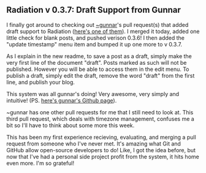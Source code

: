 ## Radiation v 0.3.7: Draft Support from Gunnar

I finally got around to checking out [~gunnar](http://totallynuclear.club/~gunnar/)'s pull request(s) that added draft support to Radiation ([here's one of them](https://github.com/sts10/radiation/pull/8)). I merged it today, added one little check for blank posts, and pushed verison 0.3.6! I then added the "update timestamp" menu item and bumped it up one more to v 0.3.7. 

As I explain in the new readme, to save a post as a draft, simply make the very first line of the document "draft". Posts marked as such will not be published. However you will be able to access them in the edit menu. To publish a draft, simply edit the draft, remove the word "draft" from the first line, and publish your blog. 

This system was all gunnar's doing! Very awesome, very simply and intuitive! (PS. [here's gunnar's Github page](https://github.com/gunnarhafdal)).

~gunnar has one other pull requests for me that I still need to look at. This third pull request, which deals with timezone management, confuses me a bit so I'll have to think about some more this week. 

This has been my first experience recieving, evaluating, and merging a pull request from someone who I've never met. It's amazing what Git and GitHub allow open-source developers to do! Like, I got the idea before, but now that I've had a personal side project profit from the system, it hits home even more. I'm so grateful! 
